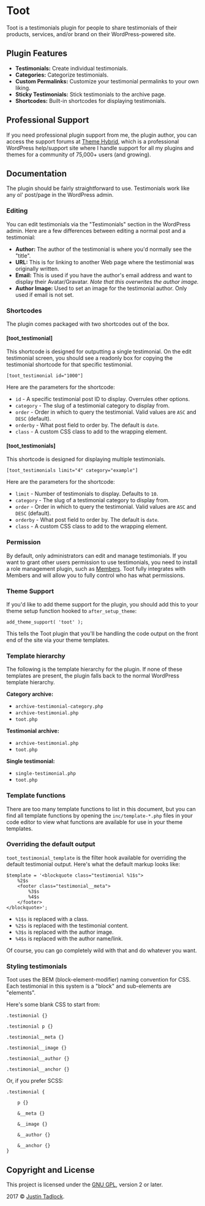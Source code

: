 # Toot

Toot is a testimonials plugin for people to share testimonials of their products, services, and/or brand on their WordPress-powered site.

## Plugin Features

* **Testimonials:** Create individual testimonials.
* **Categories:** Categorize testimonials.
* **Custom Permalinks:** Customize your testimonial permalinks to your own liking.
* **Sticky Testimonials:** Stick testimonials to the archive page.
* **Shortcodes:** Built-in shortcodes for displaying testimonials.

## Professional Support

If you need professional plugin support from me, the plugin author, you can access the support forums at [Theme Hybrid](https://themehybrid.com/board/topics), which is a professional WordPress help/support site where I handle support for all my plugins and themes for a community of 75,000+ users (and growing).

## Documentation

The plugin should be fairly straightforward to use.  Testimonials work like any ol' post/page in the WordPress admin.

### Editing

You can edit testimonials via the "Testimonials" section in the WordPress admin.  Here are a few differences between editing a normal post and a testimonial:

* **Author:** The author of the testimonial is where you'd normally see the "title".
* **URL:** This is for linking to another Web page where the testimonial was originally written.
* **Email:** This is used if you have the author's email address and want to display their Avatar/Gravatar.  _Note that this overwrites the author image._
* **Author Image:** Used to set an image for the testimonial author. Only used if email is not set.

### Shortcodes

The plugin comes packaged with two shortcodes out of the box.

#### [toot_testimonial]

This shortcode is designed for outputting a single testimonial.  On the edit testimonial screen, you should see a readonly box for copying the testimonial shortcode for that specific testimonial.

```
[toot_testimonial id="1000"]
```

Here are the parameters for the shortcode:

* `id` - A specific testimonial post ID to display.  Overrules other options.
* `category` - The slug of a testimonial category to display from.
* `order` - Order in which to query the testimonial.  Valid values are `ASC` and `DESC` (default).
* `orderby` - What post field to order by.  The default is `date`.
* `class` - A custom CSS class to add to the wrapping element.

#### [toot_testimonials]

This shortcode is designed for displaying multiple testimonials.

```
[toot_testimonials limit="4" category="example"]
```

Here are the parameters for the shortcode:

* `limit` - Number of testimonials to display.  Defaults to `10`.
* `category` - The slug of a testimonial category to display from.
* `order` - Order in which to query the testimonial.  Valid values are `ASC` and `DESC` (default).
* `orderby` - What post field to order by.  The default is `date`.
* `class` - A custom CSS class to add to the wrapping element.

### Permission

By default, only administrators can edit and manage testimonials.  If you want to grant other users permission to use testimonials, you need to install a role management plugin, such as [Members](https://themehybrid.com/plugins/members).  Toot fully integrates with Members and will allow you to fully control who has what permissions.

### Theme Support

If you'd like to add theme support for the plugin, you should add this to your theme setup function hooked to `after_setup_theme`:

```
add_theme_support( 'toot' );
```

This tells the Toot plugin that you'll be handling the code output on the front end of the site via your theme templates.

### Template hierarchy

The following is the template hierarchy for the plugin.  If none of these templates are present, the plugin falls back to the normal WordPress template hierarchy.

**Category archive:**

* `archive-testimonial-category.php`
* `archive-testimonial.php`
* `toot.php`

**Testimonial archive:**

* `archive-testimonial.php`
* `toot.php`

**Single testimonial:**

* `single-testimonial.php`
* `toot.php`

### Template functions

There are too many template functions to list in this document, but you can find all template functions by opening the `inc/template-*.php` files in your code editor to view what functions are available for use in your theme templates.

### Overriding the default output

`toot_testimonial_template` is the filter hook available for overriding the default testimonial output.  Here's what the default markup looks like:

```
$template = '<blockquote class="testimonial %1$s">
	%2$s
	<footer class="testimonial__meta">
		%3$s
		%4$s
	</footer>
</blockquote>';
```

* `%1$s` is replaced with a class.
* `%2$s` is replaced with the testimonial content.
* `%3$s` is replaced with the author image.
* `%4$s` is replaced with the author name/link.

Of course, you can go completely wild with that and do whatever you want.

### Styling testimonials

Toot uses the BEM (block-element-modifier) naming convention for CSS.  Each testimonial in this system is a "block" and sub-elements are "elements".

Here's some blank CSS to start from:

```
.testimonial {}

.testimonial p {}

.testimonial__meta {}

.testimonial__image {}

.testimonial__author {}

.testimonial__anchor {}
```

Or, if you prefer SCSS:

```
.testimonial {

	p {}

	&__meta {}

	&__image {}

	&__author {}

	&__anchor {}
}
```

## Copyright and License

This project is licensed under the [GNU GPL](http://www.gnu.org/licenses/old-licenses/gpl-2.0.html), version 2 or later.

2017 &copy; [Justin Tadlock](http://justintadlock.com).
